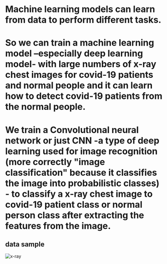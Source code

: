 # Machine learning models can learn from data to perform different tasks.

# So we can train a machine learning model –especially deep learning model-  with large numbers of x-ray chest images for covid-19 patients and normal people and it can learn how to detect covid-19 patients from the normal people.

# We train a Convolutional neural network or just CNN -a type of deep learning used for image recognition (more correctly "image classification" because it classifies the image into probabilistic classes) - to classify a x-ray chest image to covid-19 patient class or normal person class after extracting the features from the image.


## data sample
![x-ray](https://user-images.githubusercontent.com/47028466/113564043-f89ee600-9608-11eb-9a14-7793537a87b8.JPG)
